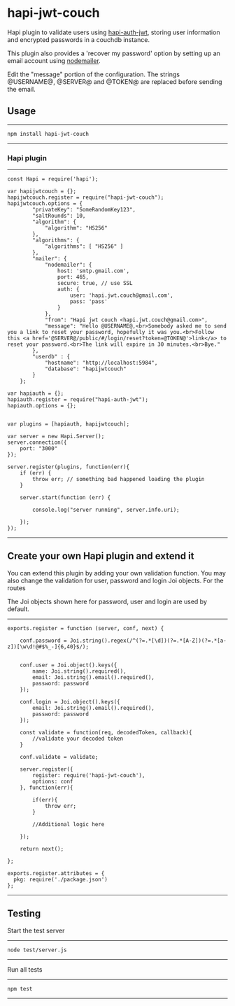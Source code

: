 # hapi-jwt-couch

Hapi plugin to validate users using [hapi-auth-jwt](https://github.com/ryanfitz/hapi-auth-jwt), storing user information and encrypted passwords 
in a couchdb instance. 

This plugin also provides a 'recover my password' option by setting up an email account using [nodemailer](https://github.com/nodemailer/nodemailer).

Edit the "message" portion of the configuration. The strings @USERNAME@, @SERVER@ and @TOKEN@ are replaced before sending the email. 

## Usage 

----
	npm install hapi-jwt-couch
----

### Hapi plugin

----
	const Hapi = require('hapi');

	var hapijwtcouch = {};
	hapijwtcouch.register = require("hapi-jwt-couch");
	hapijwtcouch.options = {
	        "privateKey": "SomeRandomKey123",
	        "saltRounds": 10,
	        "algorithm": { 
	            "algorithm": "HS256"
	        },
	        "algorithms": { 
	            "algorithms": [ "HS256" ] 
	        },
	        "mailer": {
	            "nodemailer": {
					host: 'smtp.gmail.com',
				    port: 465,
				    secure: true, // use SSL
				    auth: {
				        user: 'hapi.jwt.couch@gmail.com',
				        pass: 'pass'
				    }
				},
				"from": "Hapi jwt couch <hapi.jwt.couch@gmail.com>",
				"message": "Hello @USERNAME@,<br>Somebody asked me to send you a link to reset your password, hopefully it was you.<br>Follow this <a href='@SERVER@/public/#/login/reset?token=@TOKEN@'>link</a> to reset your password.<br>The link will expire in 30 minutes.<br>Bye."
	        },
	        "userdb" : {
	            "hostname": "http://localhost:5984",
	            "database": "hapijwtcouch"
	        }
	    };

	var hapiauth = {};
	hapiauth.register = require("hapi-auth-jwt");
	hapiauth.options = {};


	var plugins = [hapiauth, hapijwtcouch];

	var server = new Hapi.Server();
	server.connection({ 
	    port: "3000"
	});

	server.register(plugins, function(err){
	    if (err) {
	        throw err; // something bad happened loading the plugin
	    }

	    server.start(function (err) {

	        console.log("server running", server.info.uri);
	        
	    });
	});
----

## Create your own Hapi plugin and extend it 

You can extend this plugin by adding your own validation function. You may also change the validation for user, password and login Joi objects.
For the routes 

The Joi objects shown here for password, user and login are used by default.

----

	exports.register = function (server, conf, next) {
		
        conf.password = Joi.string().regex(/^(?=.*[\d])(?=.*[A-Z])(?=.*[a-z])[\w\d!@#$%_-]{6,40}$/);
	    

	    conf.user = Joi.object().keys({
	        name: Joi.string().required(),
	        email: Joi.string().email().required(),
	        password: password
	    });

	    conf.login = Joi.object().keys({
	        email: Joi.string().email().required(),
	        password: password
	    });

		const validate = function(req, decodedToken, callback){
			//validate your decoded token
		}

		conf.validate = validate;

		server.register({
			register: require('hapi-jwt-couch'),
			options: conf
		}, function(err){

			if(err){
				throw err;
			}

			//Additional logic here

		});

		return next();
		
	};

	exports.register.attributes = {
	  pkg: require('./package.json')
	};

----

## Testing 

Start the test server

----
	node test/server.js
----

Run all tests

----
	npm test
----

